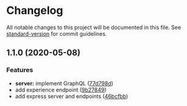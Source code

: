 # Changelog

All notable changes to this project will be documented in this file. See [standard-version](https://github.com/conventional-changelog/standard-version) for commit guidelines.

## 1.1.0 (2020-05-08)


### Features

* **server:** implement GraphQL ([77d798d](https://github.com/youssef103/sandra/commit/77d798d654a3cd58b41961702f0fa27bb967a432))
* add experience endpoint ([9b27849](https://github.com/youssef103/sandra/commit/9b27849a86f52a895e8a9ba0ffb017f308e591a5))
* add express server and endpoints ([46bcfbb](https://github.com/youssef103/sandra/commit/46bcfbbcd28827f1594dfc404c63523198dde2c6))
